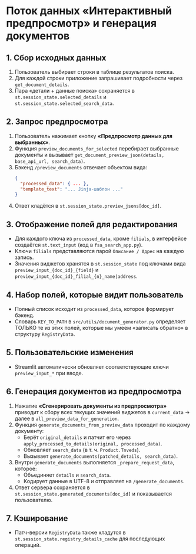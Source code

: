 # Поток данных «Интерактивный предпросмотр» и генерация документов

## 1. Сбор исходных данных
1. Пользователь выбирает строки в таблице результатов поиска.
2. Для каждой строки приложение запрашивает подробности через `get_document_details`.
3. Пара «детали + данные поиска» сохраняется в `st.session_state.selected_details` и `st.session_state.selected_search_data`.

## 2. Запрос предпросмотра
1. Пользователь нажимает кнопку **«Предпросмотр данных для выбранных»**.
2. Функция `preview_documents_for_selected` перебирает выбранные документы и вызывает
   `get_document_preview_json(details, base_api_url, search_data)`.
3. Бэкенд `/preview_documents` отвечает объектом вида:
   ```json
   {
     "processed_data": { ... },
     "template_text": "... Jinja-шаблон ..."
   }
   ```
4. Ответ кладётся в `st.session_state.preview_jsons[doc_id]`.

## 3. Отображение полей для редактирования
* Для каждого ключа из `processed_data`, кроме `filials`, в интерфейсе создаётся
  `st.text_input` (код в `fsa_search_app.py`).
* Ключи `filials` представляются парой `Описание / Адрес` на каждую запись.
* Значения виджетов хранятся в `st.session_state` под ключами вида
  `preview_input_{doc_id}_{field}` и `preview_input_{doc_id}_filial_{n}_name|address`.

## 4. Набор полей, которые видит пользователь
* Полный список исходит из `processed_data`, которое формирует бэкенд.
* Словарь `KEY_TO_PATH` в `src/utils/document_generator.py` определяет ТОЛЬКО те из
  этих полей, которые мы умеем «записать обратно» в структуру `RegistryData`.

## 5. Пользовательские изменения
* Streamlit автоматически обновляет соответствующие ключи `preview_input_*` при вводе.

## 6. Генерация документов из предпросмотра
1. Нажатие **«Сгенерировать документы из предпросмотра»** приводит к сбору всех
   текущих значений виджетов в `current_data` → далее в
   `all_preview_data_for_generation`.
2. Функция `generate_documents_from_preview_data` проходит по каждому документу:
   * Берёт `original_details` и патчит его через
     `apply_processed_to_details(original, processed_data)`.
   * Обновляет `search_data` (в т. ч. `Product.Tnveds`).
   * Вызывает `generate_documents(patched_details, search_data)`.
3. Внутри `generate_documents` выполняется `_prepare_request_data`, которое:
   * Объединяет `details` и `search_data`.
   * Кодирует данные в UTF-8 и отправляет на `/generate_documents`.
4. Ответ сервера сохраняется в `st.session_state.generated_documents[doc_id]` и
   показывается пользователю.

## 7. Кэширование
* Патч-версии `RegistryData` также кладутся в
  `st.session_state.registry_details_cache` для последующих операций. 